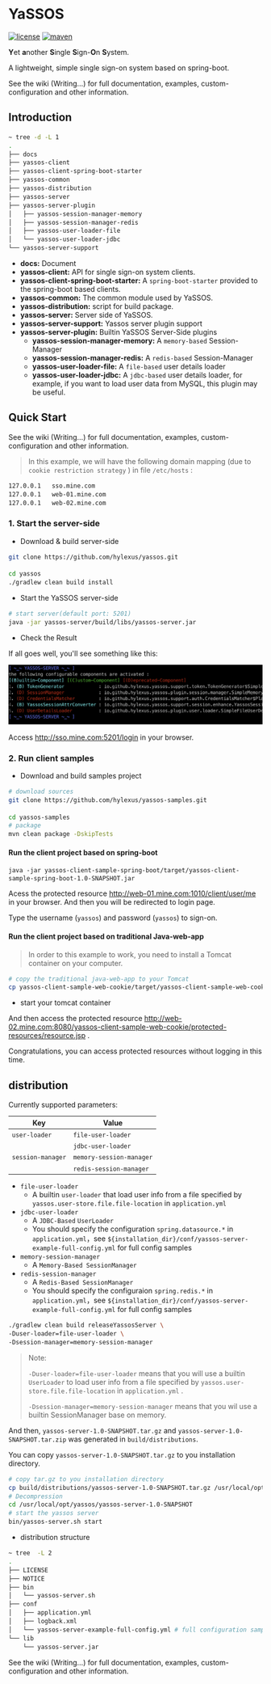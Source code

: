 # YaSSOS

[![license](https://img.shields.io/badge/LICENSE-Apache%202-7AD6FD.svg)](http://www.apache.org/licenses/LICENSE-2.0.html)  [![maven
](https://img.shields.io/badge/maven%20central-3.4.6-brightgreen.svg)](https://search.maven.org/search?q=g:io.github.hylexus.yassos)

**Y**et **a**nother **S**ingle **S**ign-**O**n **S**ystem.

A lightweight, simple single sign-on system based on spring-boot.

See the wiki (Writing…)  for full documentation, examples, custom-configuration and other information.

## Introduction

```sh
~ tree -d -L 1
.
├── docs
├── yassos-client
├── yassos-client-spring-boot-starter
├── yassos-common
├── yassos-distribution
├── yassos-server
├── yassos-server-plugin
│   ├── yassos-session-manager-memory
│   ├── yassos-session-manager-redis
│   ├── yassos-user-loader-file
│   └── yassos-user-loader-jdbc
└── yassos-server-support
```

- **docs:** Document
- **yassos-client:** API for single sign-on system clients.
- **yassos-client-spring-boot-starter:** A `spring-boot-starter`  provided to the spring-boot based clients.
- **yassos-common:** The common module used by YaSSOS.
- **yassos-distribution:** script for build package.
- **yassos-server:** Server side of YaSSOS.
- **yassos-server-support:** Yassos server plugin support
- **yassos-server-plugin:** Builtin YaSSOS Server-Side plugins
  - **yassos-session-manager-memory:** A `memory-based` Session-Manager
  - **yassos-session-manager-redis:** A `redis-based` Session-Manager
  - **yassos-user-loader-file:** A `file-based` user details loader
  - **yassos-user-loader-jdbc:** A `jdbc-based` user details loader, for example, if you want to load user data from MySQL, this plugin may be useful.

## Quick Start

See the wiki (Writing…)  for full documentation, examples, custom-configuration and other information.

> In this example, we will have the following domain mapping (due to `cookie restriction strategy` )  in file `/etc/hosts` :

```sh
127.0.0.1	sso.mine.com
127.0.0.1	web-01.mine.com
127.0.0.1	web-02.mine.com
```

### 1. Start the server-side

- Download & build  server-side

```sh
git clone https://github.com/hylexus/yassos.git

cd yassos
./gradlew clean build install
```

- Start the YaSSOS server-side

```sh
# start server(default port: 5201)
java -jar yassos-server/build/libs/yassos-server.jar
```

- Check the Result

If all goes well, you'll see something like this:

![yassos-server-output](docs/images/yassos-server-statistics.png)

Access http://sso.mine.com:5201/login in your browser.

### 2. Run client samples

- Download and build samples project

```sh
# download sources
git clone https://github.com/hylexus/yassos-samples.git

cd yassos-samples
# package
mvn clean package -DskipTests
```

#### Run the client project based on spring-boot

```
java -jar yassos-client-sample-spring-boot/target/yassos-client-sample-spring-boot-1.0-SNAPSHOT.jar
```

Acess the protected resource http://web-01.mine.com:1010/client/user/me in your browser. And then you will be redirected to login page.

Type the username (`yassos`)  and password (`yassos`) to sign-on.

#### Run the client project based on traditional Java-web-app

> In order to this example to work, you need to install a Tomcat container on your computer.

```sh
# copy the traditional java-web-app to your Tomcat 
cp yassos-client-sample-web-cookie/target/yassos-client-sample-web-cookie.war /path/to/apache-tomcat-8.5.41/webapps
```

- start your tomcat container 

And then access the protected resource http://web-02.mine.com:8080/yassos-client-sample-web-cookie/protected-resources/resource.jsp .

Congratulations, you can access protected resources without logging in this time.



## distribution

Currently supported parameters:

| Key               | Value                    |
| ----------------- | ------------------------ |
| `user-loader`     | `file-user-loader`       |
|                   | `jdbc-user-loader`       |
| `session-manager` | `memory-session-manager` |
|                   | `redis-session-manager`  |

- `file-user-loader`
  - A builtin `user-loader` that load user info from a file specified by `yassos.user-store.file.file-location` in `application.yml` 
- `jdbc-user-loader`
  - A `JDBC-Based` `UserLoader`
  - You should specify the  configuration `spring.datasource.*` in `application.yml`，see `${installation_dir}/conf/yassos-server-example-full-config.yml` for full config samples
- `memory-session-manager`
  - A `Memory-Based SessionManager`
- `redis-session-manager`
  - A `Redis-Based SessionManager`
  - You should specify the configuraion `spring.redis.*` in  `application.yml`，see `${installation_dir}/conf/yassos-server-example-full-config.yml` for full config samples

```sh
./gradlew clean build releaseYassosServer \
-Duser-loader=file-user-loader \
-Dsession-manager=memory-session-manager
```

> Note:
>
> `-Duser-loader=file-user-loader` means that you will use a builtin `UserLoader` to load user info from a file  specified by `yassos.user-store.file.file-location` in `application.yml` .
>
> `-Dsession-manager=memory-session-manager` means that you wil use a builtin SessionManager base on memory.



And then, `yassos-server-1.0-SNAPSHOT.tar.gz` and `yassos-server-1.0-SNAPSHOT.tar.zip` was generated in `build/distributions`.



You can copy `yassos-server-1.0-SNAPSHOT.tar.gz` to you installation directory. 

```sh
# copy tar.gz to you installation directory
cp build/distributions/yassos-server-1.0-SNAPSHOT.tar.gz /usr/local/opt/yassos
# Decompression
cd /usr/local/opt/yassos/yassos-server-1.0-SNAPSHOT
# start the yassos server
bin/yassos-server.sh start
```

- distribution structure

```sh
~ tree  -L 2
.
├── LICENSE
├── NOTICE
├── bin
│   └── yassos-server.sh
├── conf
│   ├── application.yml
│   ├── logback.xml
│   └── yassos-server-example-full-config.yml # full configuration samples
└── lib
    └── yassos-server.jar
```



See the wiki (Writing…)  for full documentation, examples, custom-configuration and other information.